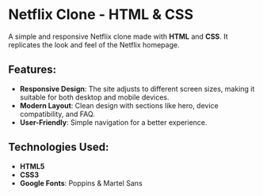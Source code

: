 # Netflix Clone - HTML & CSS

A simple and responsive Netflix clone made with **HTML** and **CSS**. It replicates the look and feel of the Netflix homepage.

## Features:
- **Responsive Design**: The site adjusts to different screen sizes, making it suitable for both desktop and mobile devices.
- **Modern Layout**: Clean design with sections like hero, device compatibility, and FAQ.
- **User-Friendly**: Simple navigation for a better experience.

## Technologies Used:
- **HTML5**
- **CSS3**
- **Google Fonts**: Poppins & Martel Sans